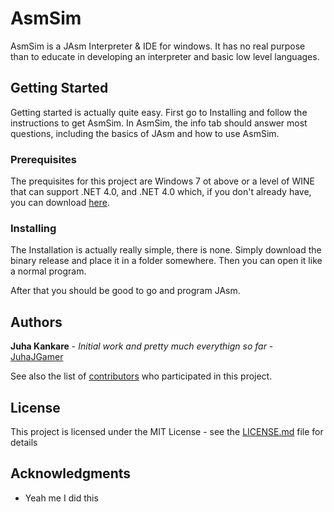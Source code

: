 # AsmSim

AsmSim is a JAsm Interpreter & IDE for windows. 
It has no real purpose than to educate in developing an interpreter and basic low level languages.

## Getting Started

Getting started is actually quite easy. First go to Installing and follow the instructions to get AsmSim.
In AsmSim, the info tab should answer most questions, including the basics of JAsm and how to use AsmSim.

### Prerequisites

The prequisites for this project are Windows 7 ot above or a level of WINE that can support .NET 4.0,
and .NET 4.0 which, if you don't already have, you can download [here](https://www.microsoft.com/fi-fi/download/details.aspx?id=55167).

### Installing

The Installation is actually really simple, there is none. Simply download the binary release and place it in a folder somewhere.
Then you can open it like a normal program.

After that you should be good to go and program JAsm.

## Authors

**Juha Kankare** - *Initial work and pretty much everythign so far* - [JuhaJGamer](https://github.com/JuhaJGamer)

See also the list of [contributors](https://github.com/JuhaJGamer/AsmSim/contributors) who participated in this project.

## License

This project is licensed under the MIT License - see the [LICENSE.md](LICENSE.md) file for details

## Acknowledgments

* Yeah me I did this
